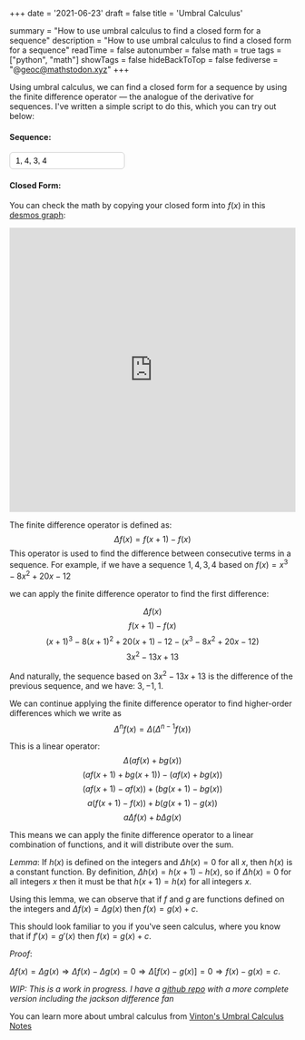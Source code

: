 +++
date = '2021-06-23'
draft = false
title = 'Umbral Calculus'

summary = "How to use umbral calculus to find a closed form for a sequence"
description = "How to use umbral calculus to find a closed form for a sequence"
readTime = false
autonumber = false
math = true
tags = ["python", "math"]
showTags = false
hideBackToTop = false
fediverse = "@geoc@mathstodon.xyz"
+++

Using umbral calculus, we can find a closed form for a sequence by using the finite difference operator — the analogue of the derivative for sequences. I've written a simple script to do this, which you can try out below:

<div align="left">
    <h4>Sequence: </h4>
    <input type="text" id="seqInput" value="1, 4, 3, 4" style="border-radius: 6px; border: 1px solid #ccc; padding: 6px 10px; font-size: 1em;">
    <h4>Closed Form:</h4>
    <p id="result"></p>
</div>

<script>
function factorial(n) {
  return n <= 1 ? 1 : n * factorial(n - 1);
}

function expandFallingEx(n) {
  let terms = [1];

  for (let i = 0; i < n; i++) {
    const newTerms = Array(terms.length + 1).fill(0);
    for (let j = 0; j < terms.length; j++) {
      newTerms[j] -= terms[j] * i;
      newTerms[j + 1] += terms[j];
    }
    terms = newTerms;
  }

  return terms;
}


function formulaSimplified(seq) {
  let tempSeq = [...seq];
  const deltasList = [tempSeq[0]];

  while (!diff(tempSeq).every(v => v === 0) && diff(tempSeq).length > 0) {
    tempSeq = diff(tempSeq);
    deltasList.push(tempSeq[0]);
  }

  let poly = [];

  let initialCoefficient = 0;
  for (let i = deltasList.length - 1; i >= 0; i--) {
    initialCoefficient = deltasList[i] - initialCoefficient;
    const coeff = initialCoefficient / factorial(i);
    const falling = expandFallingEx(i);
    for (let p = 0; p < falling.length; p++) {
      poly[p] = (poly[p] || 0) + coeff * falling[p];
    }
  }

  const terms = [];
  for (let i = poly.length - 1; i >= 0; i--) {
    const c = poly[i];
    if (Math.abs(c) < 1e-10) continue;
    const formatted = 
      (c === 1 && i !== 0 ? '' : c === -1 && i !== 0 ? '-' : c.toFixed(6).replace(/\.?0+$/, '')) + 
      (i === 0 ? '' : i === 1 ? 'x' : `x^${i}`);
    terms.push(formatted);
  }

  return terms.join(' + ').replace(/\+\s-\s/g, '- ');
}

function diff(sequence, n = 1) {
  let result = sequence.slice();
  for (let k = 0; k < n; k++) {
    result = result.slice(1).map((val, i) => val - result[i]);
  }
  return result;
}

// const seq = [20, -10, -20];
// console.log(formulaSimplified(seq));
const input = document.getElementById("seqInput").value;
const seq = input.split(",").map(Number);
const result = formulaSimplified(seq);
document.getElementById("result").innerText = result;
document.getElementById("seqInput").addEventListener("input", function() {
    const input = document.getElementById("seqInput").value;
    const seq = input.split(",").map(Number);
    const result = formulaSimplified(seq);
    document.getElementById("result").innerText = result;
});

</script>

You can check the math by copying your closed form into $f(x)$ in this [desmos graph](https://www.desmos.com/calculator/vtcrpcqgxc):
<div align="center">

<iframe src="https://www.desmos.com/calculator/vtcrpcqgxc" width="100%" height="500" frameborder="0"></iframe>

</div>

The finite difference operator is defined as:
$$
\Delta f(x) = f(x + 1) - f(x)
$$
This operator is used to find the difference between consecutive terms in a sequence. For example, if we have a sequence $1, 4, 3, 4$ based on $f(x) = x^3 - 8x^2 + 20x - 12$

we can apply the finite difference operator to find the first difference:

$$
\Delta f(x)
$$
$$
f(x + 1) - f(x)
$$
$$
(x + 1)^3 - 8(x + 1)^2 + 20(x + 1) - 12 - (x^3 - 8x^2 + 20x - 12)
$$
$$
3 x^2 - 13 x + 13
$$

And naturally, the sequence based on $3 x^2 - 13 x + 13$ is the difference of the previous sequence, and we have: $3, -1, 1$.

We can continue applying the finite difference operator to find higher-order differences which we write as 
$$
\Delta^n f(x) = \Delta(\Delta^{n-1} f(x))
$$

This is a linear operator:
$$
\Delta (a f(x) + b g(x))
$$
$$
(a f(x + 1)  + b g(x + 1)) - (a f(x) + b g(x)) 
$$
$$
(a f(x + 1) - a f(x)) + (b g(x + 1) - b g(x))
$$
$$
a (f(x + 1) - f(x)) + b (g(x + 1) - g(x))
$$
$$
a \Delta f(x) + b \Delta g(x)
$$

This means we can apply the finite difference operator to a linear combination of functions, and it will distribute over the sum.

*Lemma*: If $h(x)$ is defined on the integers and $\Delta h(x) = 0$ for all $x$, then $h(x)$ is a constant function. By definition, $\Delta h(x) = h(x+1) - h(x)$, so if $\Delta h(x) = 0$ for all integers $x$ then it must be that $h(x+1) = h(x)$ for all integers $x$.

Using this lemma, we can observe that if $f$ and $g$ are functions defined on the integers and $\Delta f(x) = \Delta g(x)$ then $f(x) = g(x) + c$. 

This should look familiar to you if you've seen calculus, where you know that if $f'(x) = g'(x)$ then $f(x) = g(x) + c$.

*Proof*:

$\Delta f(x) = \Delta g(x) \Rightarrow \Delta f(x) - \Delta g(x) = 0 \Rightarrow \Delta[f(x) - g(x)] = 0 \Rightarrow f(x) - g(x) = c$.

*WIP: This is a work in progress. I have a [github repo](https://github.com/Geoc2022/umbral.py) with a more complete version including the jackson difference fan*

You can learn more about umbral calculus from [Vinton's Umbral Calculus Notes](./../Vintons_Umbral_Calculus_Notes.pdf)